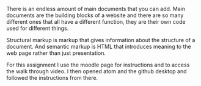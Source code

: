 There is an endless amount of main documents that you can add. Main documents are the building blocks of a website and there are so many different ones that all have a different function, they are their own code used for different things.

Structural markup is markup that gives information about the structure of a document. And semantic markup is HTML that introduces meaning to the web page rather than just presentation.

For this assignment I use the moodle page for instructions and to access the walk through video. I then opened atom and the github desktop and followed the instructions from there. 
